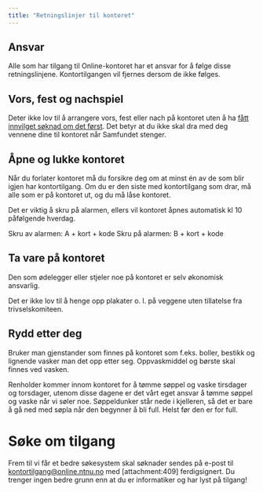 ```yaml
---
title: "Retningslinjer til kontoret"
---
```


## Ansvar

Alle som har tilgang til Online-kontoret har et ansvar for å følge disse retningslinjene. Kontortilgangen vil fjernes dersom de ikke følges.
 
## Vors, fest og nachspiel


Deter ikke lov til å arrangere vors, fest eller nach på kontoret uten å ha [fått innvilget søknad om det først](/info/sosialt-og-okonomisk/soke-om-drikking-pa-kontoret/). Det betyr at du ikke skal dra med deg vennene dine til kontoret når Samfundet stenger.

## Åpne og lukke kontoret

Når du forlater kontoret må du forsikre deg om at minst én av de som blir igjen har kontortilgang. Om du er den siste med kontortilgang som drar, må alle som er på kontoret ut, og du må låse kontoret.
 
Det er viktig å skru på alarmen, ellers vil kontoret åpnes automatisk kl 10 påfølgende hverdag.
 
Skru av alarmen: A + kort + kode
Skru på alarmen: B + kort + kode

## Ta vare på kontoret

Den som ødelegger eller stjeler noe på kontoret er selv økonomisk ansvarlig.

Det er ikke lov til å henge opp plakater o. l. på veggene uten tillatelse fra trivselskomiteen.
 
## Rydd etter deg

Bruker man gjenstander som finnes på kontoret som f.eks. boller, bestikk og lignende vasker man det opp etter seg. Oppvaskmiddel og børste skal finnes ved vasken.
 
Renholder kommer innom kontoret for å tømme søppel og vaske tirsdager og torsdager, utenom disse dagene er det vårt eget ansvar å tømme søppel og vaske når vi søler noe. Søppeldunker står nede i kjelleren, så det er bare å gå ned med søpla når den begynner å bli full. Helst før den er for full.

# Søke om tilgang
Frem til vi får et bedre søkesystem skal søknader sendes på e-post til [kontortilgang@online.ntnu.no](mailto:kontortilgang@online.ntnu.no) med [attachment:409] ferdigsignert. Du trenger ingen bedre grunn enn at du er informatiker og har lyst på tilgang!